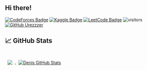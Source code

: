 ## Hi there!
[![CodeForces Badge](https://img.shields.io/badge/CodeForces-profile-red)](https://codeforces.com/profile/Shoichi)
[![Kaggle Badge](https://img.shields.io/badge/Kaggle-profile-blue)](https://www.kaggle.com/shoi4i)
[![LeetCode Badge](https://img.shields.io/badge/LeetCode-profile-yellow)](https://leetcode.com/leningdenis/)
![visitors](https://visitor-badge.glitch.me/badge?page_id=Lednik7.Lednik7)
[![GitHub Urezzzer](https://img.shields.io/github/followers/lShoichil?label=follow&style=social)](https://github.com/lShoichil)

## &#x1f4c8; GitHub Stats

<br>

<a href="https://github.com/lShoichil">
  <img align="center" style="margin:0.5rem" src="https://github-readme-stats.vercel.app/api/top-langs/?username=lShoichil&theme=gotham" />
</a>

<a href="https://github.com/lShoichil">
  <img align="center" style="margin:0.5rem" src="https://github-readme-stats.vercel.app/api?username=lShoichil&theme=gotham" alt="Denis GitHub Stats" />
</a>

<br>
